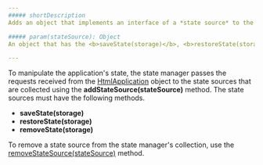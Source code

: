 ```yaml
---
##### shortDescription
Adds an object that implements an interface of a *state source* to the state manager's collection of state sources.

##### param(stateSource): Object
An object that has the <b>saveState(storage)</b>, <b>restoreState(storage)</b> and <b>removeState(storage)</b> methods to manipulate a particular state in the application.

---
```

To manipulate the application's state, the state manager passes the requests received from the [HtmlApplication](/api-reference/40%20SPA%20Framework/HtmlApplication '/Documentation/ApiReference/SPA_Framework/HtmlApplication/') object to the state sources that are collected using the **addStateSource(stateSource)** method. The state sources must have the following methods.

- **saveState(storage)**
- **restoreState(storage)**
- **removeState(storage)**

To remove a state source from the state manager's collection, use the [removeStateSource(stateSource)](/api-reference/40%20SPA%20Framework/StateManager/3%20Methods/removeStateSource(stateSource).md '/Documentation/ApiReference/SPA_Framework/StateManager/Methods/#removeStateSourcestateSource') method.